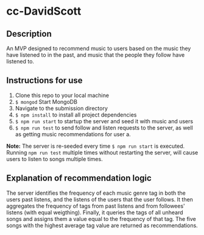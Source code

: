 # cc-DavidScott

## Description
An MVP designed to recommend music to users based on the music they have listened to in the past, and music that the people they follow have listened to.

## Instructions for use
1. Clone this repo to your local machine
2. `$ mongod` Start MongoDB
3. Navigate to the submission directory
4. `$ npm install` to install all project dependencies
4. `$ npm run start` to startup the server and seed it with music and users
5. `$ npm run test` to send follow and listen requests to the server, as well as getting music recommendations for user a.

**Note:** The server is re-seeded every time `$ npm run start` is executed. Running `npm run test` multiple times without restarting the server, will cause users to listen to songs multiple times.

## Explanation of recommendation logic
The server identifies the frequency of each music genre tag in both the users past listens, and the listens of the users that the user follows. It then aggregates the frequency of tags from past listens and from followees' listens (with equal weigthing). Finally, it queries the tags of all unheard songs and assigns them a value equal to the frequency of that tag. The five songs with the highest average tag value are returned as recommendations. 

